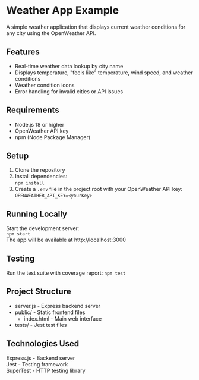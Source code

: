 # Weather App Example

A simple weather application that displays current weather conditions for any city using the OpenWeather API.

## Features

- Real-time weather data lookup by city name
- Displays temperature, "feels like" temperature, wind speed, and weather conditions
- Weather condition icons
- Error handling for invalid cities or API issues

## Requirements

- Node.js 18 or higher
- OpenWeather API key
- npm (Node Package Manager)

## Setup

1. Clone the repository
2. Install dependencies:  
`npm install`
3. Create a `.env` file in the project root with your OpenWeather API key:  
`OPENWEATHER_API_KEY=<yourKey>`

## Running Locally
Start the development server:  
`npm start`  
The app will be available at http://localhost:3000

## Testing
Run the test suite with coverage report:
`npm test`

## Project Structure
- server.js - Express backend server
- public/ - Static frontend files
    - index.html - Main web interface
- tests/ - Jest test files

## Technologies Used
Express.js - Backend server  
Jest - Testing framework  
SuperTest - HTTP testing library  
